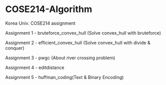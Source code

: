 # COSE214-Algorithm
Korea Univ. COSE214 assignment

Assignment 1 - bruteforce_convex_hull (Solve convex_hull with bruteforce)

Assignment 2 - efficient_convex_hull (Solve convex_hull with divide & conquer) 

Assignment 3 - pwgc (About river crossing problem)

Assignment 4 - editdistance

Assignment 5 - huffman_coding(Text & Binary Encoding)

